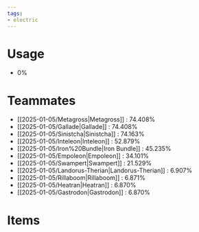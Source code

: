 ```yaml
---
tags:
- electric
---
```

# Usage
- 0%
# Teammates
- [[2025-01-05/Metagross|Metagross]] : 74.408%
- [[2025-01-05/Gallade|Gallade]] : 74.408%
- [[2025-01-05/Sinistcha|Sinistcha]] : 74.163%
- [[2025-01-05/Inteleon|Inteleon]] : 52.879%
- [[2025-01-05/Iron%20Bundle|Iron Bundle]] : 45.235%
- [[2025-01-05/Empoleon|Empoleon]] : 34.101%
- [[2025-01-05/Swampert|Swampert]] : 21.529%
- [[2025-01-05/Landorus-Therian|Landorus-Therian]] : 6.907%
- [[2025-01-05/Rillaboom|Rillaboom]] : 6.871%
- [[2025-01-05/Heatran|Heatran]] : 6.870%
- [[2025-01-05/Gastrodon|Gastrodon]] : 6.870%
# Items